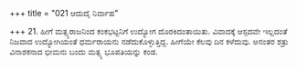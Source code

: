 +++
title = "021 ಆದುದೈ ನಿರ್ವಾಹ"

+++
21. ಹೀಗೆ ಮತ್ಸ್ಯರಾಜನಿಂದ ಕಂಕಭಟ್ಟನಿಗೆ ಉದ್ಯೋಗ ದೊರಕಿದಂತಾಯಿತು. ವಿವಾದಕ್ಕೆ ಆಸ್ಪದವೇ ಇಲ್ಲದಂತೆ ನಿಜವಾದ ಉದ್ಯೋಗಿಯಂತೆ ಧರ್ಮರಾಯನು ನಡೆದುಕೊಳ್ಳುತ್ತಿದ್ದ. ಹೀಗೆಯೇ ಕೆಲವು ದಿನ ಕಳೆದುವು. ಅನಂತರ ಶತ್ರು ವಿನಾಶಕನಾದ ಭೀಮನು ಬಂದು ಮತ್ಸ್ಯ ಭೂಪತಿಯನ್ನು ಕಂಡ.
